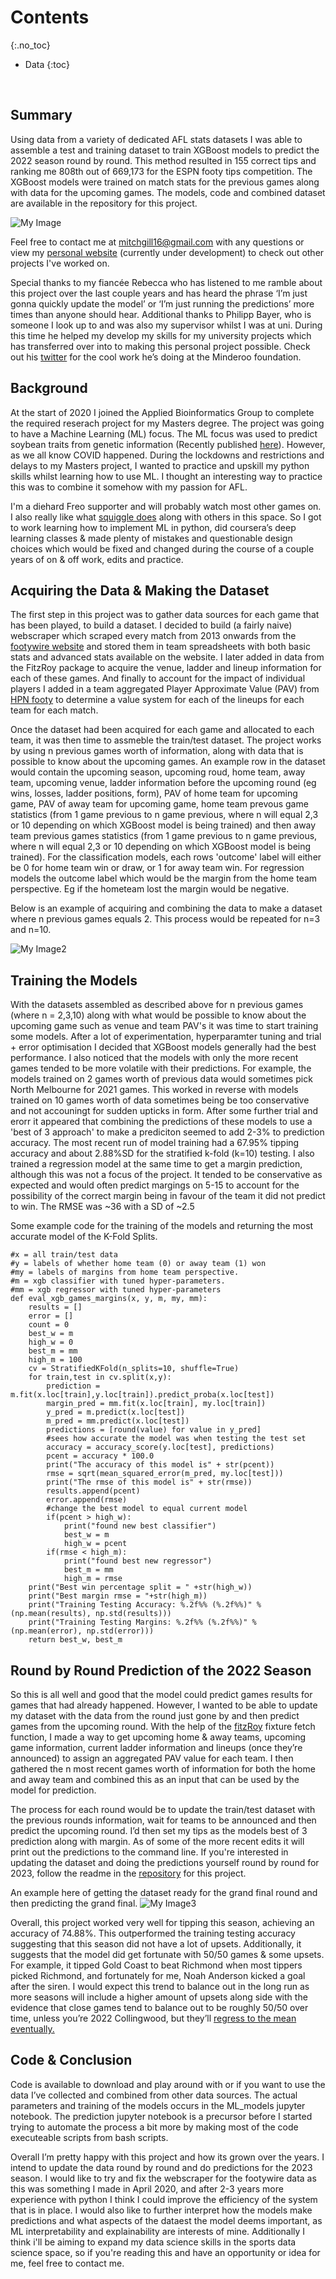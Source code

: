 
# Contents
{:.no_toc}
* Data 
{:toc}

<br />

## Summary
Using data from a variety of dedicated AFL stats datasets I was able to assemble a test and training dataset to train XGBoost models to predict the 2022 season round by round. This method resulted in 155 correct tips and ranking me 808th out of 669,173 for the ESPN footy tips competition. The XGBoost models were trained on match stats for the previous games along with data for the upcoming games. The models, code and combined dataset are available in the repository for this project.

![My Image](image_1.png)
    
Feel free to contact me at mitchgill16@gmail.com with any questions or view my [personal website]() (currently under development)  to check out other projects I've worked on.
    
Special thanks to my fiancée Rebecca who has listened to me ramble about this project over the last couple years and has heard the phrase ‘I’m just gonna quickly update the model’ or ‘I’m just running the predictions’ more times than anyone should hear. Additional thanks to Philipp Bayer, who is someone I look up to and was also my supervisor whilst I was at uni. During this time he helped my develop my skills for my university projects which has transferred over into to making this personal project possible. Check out his [twitter](https://twitter.com/PhilippBayer) for the cool work he’s doing at the Minderoo foundation.

## Background
At the start of 2020 I joined the Applied Bioinformatics Group to complete the required reserach project for my Masters degree. The project was going to have a Machine Learning (ML) focus. The ML focus was used to predict soybean traits from genetic information (Recently published [here](https://bmcplantbiol.biomedcentral.com/articles/10.1186/s12870-022-03559-z)). However, as we all know COVID happened. During the lockdowns and restrictions and delays to my Masters project, I wanted to practice and upskill my python skills whilst learning how to use ML. I thought an interesting way to practice this was to combine it somehow with my passion for AFL.

I'm a diehard Freo supporter and will probably watch most other games on. I also really like what [squiggle does](https://squiggle.com.au/) along with others in this space. So I got to work learning how to implement ML in python, did coursera’s deep learning classes & made plenty of mistakes and questionable design choices which would be fixed and changed during the course of a couple years of on & off work, edits and practice.

## Acquiring the Data & Making the Dataset
The first step in this project was to gather data sources for each game that has been played, to build a dataset. I decided to build (a fairly naive) webscraper which scraped every match from 2013 onwards from the [footywire website](https://www.footywire.com/) and stored them in team spreadsheets with both basic stats and advanced stats available on the website. I later added in data from the FitzRoy package to acquire the venue, ladder and lineup information for each of these games. And finally to account for the impact of individual players I added in a team aggregated Player Approximate Value (PAV) from [HPN footy](https://www.hpnfooty.com/) to determine a value system for each of the lineups for each team for each match.

Once the dataset had been acquired for each game and allocated to each team, it was then time to assmeble the train/test dataset. The project works by using n previous games worth of information, along with data that is possible to know about the upcoming games. An example row in the dataset would contain the upcoming season, upcoming roud, home team, away team, upcoming venue, ladder information before the upcoming round (eg wins, losses, ladder positions, form), PAV of home team for upcoming game, PAV of away team for upcoming game, home team prevous game statistics (from 1 game previous to n game previous, where n will equal 2,3 or 10 depending on which XGBoost model is being trained) and then away team previous games statistics (from 1 game previous to n game previous, where n will equal 2,3 or 10 depending on which XGBoost model is being trained). For the classification models, each rows 'outcome' label will either be 0 for home team win or draw, or 1 for away team win. For regression models the outcome label which would be the margin from the home team perspective. Eg if the hometeam lost the margin would be negative.

Below is an example of acquiring and combining the data to make a dataset where n previous games equals 2. This process would be repeated for n=3 and n=10.

![My Image2](figure_2.png)
      
## Training the Models
With the datasets assembled as described above for n previous games (where n = 2,3,10) along with what would be possible to know about the upcoming game such as venue and team PAV's it was time to start training some models. After a lot of experimentation, hyperparamter tuning and trial + error optimisation I decided that XGBoost models generally had the best performance. I also noticed that the models with only the more recent games tended to be more volatile with their predictions. For example, the models trained on 2 games worth of previous data would sometimes pick North Melbourne for 2021 games. This worked in reverse with models trained on 10 games worth of data sometimes being be too conservative and not accouningt for sudden upticks in form. After some further trial and erorr it appeared that combining the predictions of these models to use a 'best of 3 approach' to make a prediciton seemed to add 2-3% to prediction accuracy. The most recent run of model training had a 67.95% tipping accuracy and about 2.88%SD for the stratified k-fold (k=10) testing. I also trained a regression model at the same time to get a margin prediction, although this was not a focus of the project. It tended to be conservative as expected and would often predict margings on 5-15 to account for the possibility of the correct margin being in favour of the team it did not predict to win. The RMSE was ~36 with a SD of ~2.5

Some example code for the training of the models and returning the most accurate model of the K-Fold Splits.
```
#x = all train/test data
#y = labels of whether home team (0) or away team (1) won
#my = labels of margins from home team perspective. 
#m = xgb classifier with tuned hyper-parameters.
#mm = xgb regressor with tuned hyper-parameters
def eval_xgb_games_margins(x, y, m, my, mm):
    results = []
    error = []
    count = 0
    best_w = m
    high_w = 0
    best_m = mm
    high_m = 100
    cv = StratifiedKFold(n_splits=10, shuffle=True)
    for train,test in cv.split(x,y):
        prediction = m.fit(x.loc[train],y.loc[train]).predict_proba(x.loc[test])
        margin_pred = mm.fit(x.loc[train], my.loc[train])
        y_pred = m.predict(x.loc[test])
        m_pred = mm.predict(x.loc[test])
        predictions = [round(value) for value in y_pred]
        #sees how accurate the model was when testing the test set
        accuracy = accuracy_score(y.loc[test], predictions)
        pcent = accuracy * 100.0
        print("The accuracy of this model is" + str(pcent))
        rmse = sqrt(mean_squared_error(m_pred, my.loc[test]))
        print("The rmse of this model is" + str(rmse))
        results.append(pcent)
        error.append(rmse)
        #change the best model to equal current model
        if(pcent > high_w):
            print("found new best classifier")
            best_w = m
            high_w = pcent
        if(rmse < high_m):
            print("found best new regressor")
            best_m = mm
            high_m = rmse
    print("Best win percentage split = " +str(high_w))
    print("Best margin rmse = "+str(high_m))
    print("Training Testing Accuracy: %.2f%% (%.2f%%)" % (np.mean(results), np.std(results)))
    print("Training Testing Margins: %.2f%% (%.2f%%)" % (np.mean(error), np.std(error)))
    return best_w, best_m
```
      
## Round by Round Prediction of the 2022 Season
So this is all well and good that the model could predict games results for games that had already happened. However, I wanted to be able to update my dataset with the data from the round just gone by and then predict games from the upcoming round. With the help of the [fitzRoy](https://github.com/jimmyday12/fitzRoy) fixture fetch function, I made a way to get upcoming home & away teams, upcoming game information, current ladder information and lineups (once they’re announced) to assign an aggregated PAV value for each team. I then gathered the n most recent games worth of information for both the home and away team and combined this as an input that can be used by the model for prediction.

The process for each round would be to update the train/test dataset with the previous rounds information, wait for teams to be announced and then predict the upcoming round. I’d then set my tips as the models best of 3 prediction along with margin. As of some of the more recent edits it will print out the predictions to the command line. If you're interested in updating the dataset and doing the predictions yourself round by round for 2023, follow the readme in the [repository](https://github.com/mitchgill16/AFL_Data) for this project.

An example here of getting the dataset ready for the grand final round and then predicting the grand final.
![My Image3](figure_3.png)

Overall, this project worked very well for tipping this season, achieving an accuracy of 74.88%. This outperformed the training testing accuracy suggesting that this season did not have a lot of upsets. Additionally, it suggests that the model did get fortunate with 50/50 games & some upsets. For example, it tipped Gold Coast to beat Richmond when most tippers picked Richmond, and fortunately for me, Noah Anderson kicked a goal after the siren. I would expect this trend to balance out in the long run as more seasons will include a higher amount of upsets along side with the evidence that close games tend to balance out to be roughly 50/50 over time, unless you’re 2022 Collingwood, but they’ll [regress to the mean eventually.](https://twitter.com/DanielCherny/status/1571072807051866113?ref_src=twsrc%5Etfw) 
      
## Code & Conclusion
Code is available to download and play around with or if you want to use the data I’ve collected and combined from other data sources. The actual parameters and training of the models occurs in the ML_models jupyter notebook. The prediction jupyter notebook is a precursor before I started trying to automate the process a bit more by making most of the code executeable scripts from bash scripts.

Overall I’m pretty happy with this project and how its grown over the years. I intend to update the data round by round and do predictions for the 2023 season. I would like to try and fix the webscraper for the footywire data as this was something I made in April 2020, and after 2-3 years more experience with python I think I could improve the efficiency of the system that is in place. I would also like to further interpret how the models make predictions and what aspects of the dataest the model deems important, as ML interpretability and explainability are interests of mine. Additionally I think i'll be aiming to expand my data science skills in the sports data science space, so if you're reading this and have an opportunity or idea for me, feel free to contact me.
